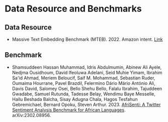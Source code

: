 # Data Resource and Benchmarks

## Data Resource
* Massive Text Embedding Benchmark (MTEB). 2022. Amazon intent. [Link](https://huggingface.co/datasets/mteb/amazon_massive_intent) 
## Benchmark
* Shamsuddeen Hassan Muhammad, Idris Abdulmumin, Abinew Ali Ayele, Nedjma Ousidhoum, David Ifeoluwa Adelani, Seid Muhie Yimam, Ibrahim Sa'id Ahmad, Meriem Beloucif, Saif M. Mohammad, Sebastian Ruder, Oumaima Hourrane, Pavel Brazdil, Felermino Dário Mário António Ali, Davis David, Salomey Osei, Bello Shehu Bello, Falalu Ibrahim, Tajuddeen Gwadabe, Samuel Rutunda, Tadesse Belay, Wendimu Baye Messelle, Hailu Beshada Balcha, Sisay Adugna Chala, Hagos Tesfahun Gebremichael, Bernard Opoku, Steven Arthur. 2023. [AfriSenti: A Twitter Sentiment Analysis Benchmark for African Languages](https://arxiv.org/abs/2302.08956). arXiv:2302.08956.

